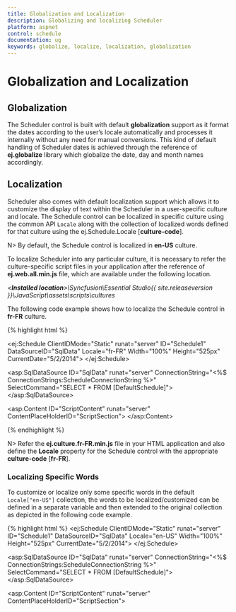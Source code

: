 ```yaml
---
title: Globalization and Localization
description: Globalizing and localizing Scheduler
platform: aspnet
control: schedule
documentation: ug
keywords: globalize, localize, localization, globalization 
---
```

# Globalization and Localization

## Globalization

The Scheduler control is built with default **globalization** support as it format the dates according to the user’s locale automatically and processes it internally without any need for manual conversions. This kind of default handling of Scheduler dates is achieved through the reference of **ej.globalize** library which globalize the date, day and month names accordingly. 

## Localization

Scheduler also comes with default localization support which allows it to customize the display of text within the Scheduler in a user-specific culture and locale. The Schedule control can be localized in specific culture using the common API `Locale` along with the collection of localized words defined for that culture using the ej.Schedule.Locale [**culture-code**].

N> By default, the Schedule control is localized in **en-US** culture.

To localize Scheduler into any particular culture, it is necessary to refer the culture-specific script files in your application after the reference of **ej.web.all.min.js** file, which are available under the following location.                                      

_<**Installed location**>\Syncfusion\Essential Studio\{{ site.releaseversion }}\JavaScript\assets\scripts\cultures_

The following code example shows how to localize the Schedule control in **fr-FR** culture.

{% highlight html %}

<!--Container for ejScheduler widget-->
<ej:Schedule ClientIDMode="Static" runat="server" ID="Schedule1" DataSourceID="SqlData" Locale="fr-FR" Width="100%" Height="525px" CurrentDate="5/2/2014">
    <AppointmentSettings Id="Id" Subject="Subject" AllDay="AllDay" StartTime="StartTime" EndTime="EndTime" Description="Description" Recurrence="Recurrence" RecurrenceRule="RecurrenceRule"/>
</ej:Schedule>

<asp:SqlDataSource ID="SqlData" runat="server" ConnectionString="<%$ ConnectionStrings:ScheduleConnectionString %>"
            SelectCommand="SELECT * FROM [DefaultSchedule]"></asp:SqlDataSource>

<asp:Content ID="ScriptContent" runat="server" ContentPlaceHolderID="ScriptSection">
    <script type="text/javascript">
            ej.Schedule.Locale["fr-FR"] = {
                ReminderWindowTitle: "Fenêtre de rappel",
                CreateAppointmentTitle: "créer un rendez-",
                RecurrenceEditTitle: "Modifier répétition nomination",
                RecurrenceEditMessage: "Comment voulez-vous changer le cas dans la série?",
                RecurrenceEditOnly: "Seulement cette nomination",
                RecurrenceEditSeries: "La série entière",
                PreviousAppointment: "Nomination précédente",
                NextAppointment: "prochain rendez-vous",
                AppointmentSubject: "sujet",
                StartTime: "Heure de début",
                EndTime: "Heure de fin",
                AllDay: "toute la journée",
                Today: "aujourd'hui",
                Recurrence: "répétition",
                Done: "Terminé",
                Cancel: "annuler",
                Ok: "Ok",
                RepeatBy: "Répétez par",
                RepeatEvery: "répéter chaque",
                RepeatOn: "répéter l'opération sur",
                StartsOn: "démarre sur",
                Ends: "extrémités",
                Summary: "résumé",
                Daily: "quotidien",
                Weekly: "hebdomadaire",
                Monthly: "mensuel",
                Yearly: "annuel",
                Every: "tous",
                EveryWeekDay: "chaque jour de la semaine",
                Never: "jamais",
                After: "après",
                Occurence: "apparition",
                On: "sur",
                Edit: "Modifier",
                RecurrenceDay: "Jour (s)",
                RecurrenceWeek: "Semaine (s)",
                RecurrenceMonth: "Mois (s)",
                RecurrenceYear: "Année (s)",
                The: "la",
                OfEvery: "de chaque",
                First: "première",
                Second: "deuxième",
                Third: "troisième",
                Fourth: "quatrième",
                Last: "dernier",
                WeekDay: "jour de la semaine",
                WeekEndDay: "Jour de week-end",
                Subject: "sujet",
                Categorize: "Catégories",
                DueIn: "En raison",
                DismissAll: "rejeter tout",
                Dismiss: "rejeter",
                OpenItem: "Ouvrir l'élément",
                Snooze: "répétition",
                Day: "jour",
                Week: "semaine",
                WorkWeek: "Semaine de travail",
                Month: "mois",
                AddEvent: "Ajouter événement",
                CustomView: "Vue personnalisée",
                Agenda: "ordre du jour",
                Detailed: "détaillé",
                EventBeginsin: "Nomination commence dans",
                Editevent: "Modifier nomination",
                Editseries: "Modifier série",
                Times: "fois",
                Until: "jusqu'à",
                Eventwas: "rendez-vous était",
                Hours: "hrs",
                Minutes: "minutes",
                Overdue: "en retard",
                Days: "jour (s)",
                Event: "sujet",
                Select: "sélectionner",
                Previous: "prev",
                Next: "suivant",
                Close: "proche",
                Delete: "effacer",
                Date: "date",
                Showin: "montrer en",
                Gotodate: "Aller à la date",
                Resources: "RESSOURCES",
                RecurrenceDeleteTitle: "Supprimer répétition rendez-",
                Location: "emplacement",
                Priority: "priorité",
                RecurrenceAlert: "alerte",
                WrongPattern: "Le modèle de récurrence est pas valable",
                CreateError: "La durée de la nomination doit être plus courte que la façon dont elle se produit fréquemment. Raccourcir la durée ou changer le modèle de récurrence dans la boîte de dialogue Récurrence de rendez.",
                DragResizeError: "Impossible de replanifier une occurrence du rendez-vous récurrent. si elle saute sur une occurrence ultérieure du même rendez-vous.",
                StartEndError: "L'heure de fin doit être supérieur à l'heure de début",
                MouseOverDeleteTitle: "supprimer un rendez-",
                DeleteConfirmation: "Êtes-vous sûr de vouloir supprimer ce rendez-vous?",
                Time: "Temps"
            }         
        </script>
</asp:Content>

{% endhighlight %}

N> Refer the **ej.culture.fr-FR.min.js** file in your HTML application and also define the **Locale** property for the Schedule control with the appropriate **culture-code** [**fr-FR**].


### Localizing Specific Words

To customize or localize only some specific words in the default `Locale["en-US"]` collection, the words to be localized/customized can be defined in a separate variable and then extended to the original collection as depicted in the following code example.

{% highlight html %}
<ej:Schedule ClientIDMode="Static" runat="server" ID="Schedule1" DataSourceID="SqlData" Locale="en-US" Width="100%" Height="525px" CurrentDate="5/2/2014">
    <AppointmentSettings Id="Id" Subject="Subject" AllDay="AllDay" StartTime="StartTime" EndTime="EndTime" Description="Description" Recurrence="Recurrence" RecurrenceRule="RecurrenceRule"/>
</ej:Schedule>

 <asp:SqlDataSource ID="SqlData" runat="server" ConnectionString="<%$ ConnectionStrings:ScheduleConnectionString %>"
            SelectCommand="SELECT * FROM [DefaultSchedule]"></asp:SqlDataSource>
 
<asp:Content ID="ScriptContent" runat="server" ContentPlaceHolderID="ScriptSection">
    <script type="text/javascript">
        var customizationMessage = {
            // customize the appointment window title
            CreateAppointmentTitle: "Create Event",
            // customize the view options text in the Schedule header
            Day: "1 Day",
            Week: "7 Days",
            WorkWeek: "5 Days",
            Month: "Month"
        };

        // Extend only the required changes to the original locale collection
        $.extend(ej.Schedule.Locale["en-US"], customizationMessage);

        </script>
</asp:Content>

{% endhighlight %}

## Time Zone

The Scheduler makes use of the System time zone by default. If it needs to follow some other user-specific time zone, then the API `TimeZone` can be used. Also, the Scheduler can be set to observe the Daylight Saving Time (DST) with its **isDST** property which is set to **false** by default.  

When `IsDST` property is set to **true**, the Scheduler internally processes the time difference values (for the Start and end time of the appointments) related to the Scheduler time zone that observes daylight savings time. 

The following code example shows the way to set the specific time zone value with the daylight savings time observed in the Scheduler.

{% highlight html %}

<ej:Schedule ClientIDMode="Static" runat="server" ID="Schedule1" DataSourceID="SqlData" Width="100%" Height="525px" TimeZone="UTC +05:30" IsDST="true" CurrentDate="5/2/2014">
    <AppointmentSettings Id="Id" Subject="Subject" AllDay="AllDay" StartTime="StartTime" EndTime="EndTime" Description="Description" Recurrence="Recurrence" RecurrenceRule="RecurrenceRule"/>
</ej:Schedule>

<asp:SqlDataSource ID="SqlData" runat="server" ConnectionString="<%$ ConnectionStrings:ScheduleConnectionString %>"
            SelectCommand="SELECT * FROM [DefaultSchedule]"></asp:SqlDataSource>

{% endhighlight %}

### TimeZone for Scheduler Appointments

Apart from the default action of applying specific timezone to the entire Scheduler, it is also possible to set different time zone values for each appointments through the properties **StartTimeZone** and **EndTimeZone** which can be defined as separate fields within the appointment dataSource. When these properties are not explicitly defined for appointments, the appointments Start and End time will be processed based on the Scheduler time zone.

N> The **isDST** property closely relies on the appointment fields like `StartTimeZone` and `EndTimeZone` for appropriate time difference calculations. If these two fields are not defined for appointments, then **IsDST** depends on the System **TimeZone** value.

The following code snippet shows how to define isDST and the time zones for specific appointments.

{% highlight html %}

<ej:Schedule ClientIDMode="Static" runat="server" ID="Schedule1" DataSourceID="SqlData" Width="100%" Height="525px" IsDST="true" CurrentDate="5/2/2014">
    <AppointmentSettings Id="Id" Subject="Subject" AllDay="AllDay" StartTime="StartTime" EndTime="EndTime" Description="Description" StartTimeZone="StartTimeZone" EndTimeZone="EndTimeZone" Recurrence="Recurrence" RecurrenceRule="RecurrenceRule"/>
</ej:Schedule>

<asp:SqlDataSource ID="SqlData" runat="server" ConnectionString="<%$ ConnectionStrings:ScheduleConnectionString %>"
            SelectCommand="SELECT * FROM [DefaultSchedule]"></asp:SqlDataSource>

{% endhighlight %}

### Customizing the TimeZone Collection

It is also possible to define or customize the default time zone collection of the Scheduler, by using the `TimeZoneCollection` API as follows.

{% highlight html %}

<ej:Schedule ClientIDMode="Static" runat="server" ID="Schedule1" DataSourceID="SqlData" Width="100%" Height="525px" CurrentDate="5/2/2014">
    <TimeZoneCollection Id="id" Text="text" Value="value"></TimeZoneCollection>
    <AppointmentSettings Id="Id" Subject="Subject" AllDay="AllDay" StartTime="StartTime" EndTime="EndTime" Description="Description" Recurrence="Recurrence" RecurrenceRule="RecurrenceRule"/>
</ej:Schedule>

 <asp:SqlDataSource ID="SqlData" runat="server" ConnectionString="<%$ ConnectionStrings:ScheduleConnectionString %>"
            SelectCommand="SELECT * FROM [DefaultSchedule]"></asp:SqlDataSource>

{% endhighlight %}

{% highlight c# %}

namespace WebSampleBrowser.Schedule
{
    public partial class Default : System.Web.UI.Page
    {
        protected void Page_Load(object sender, EventArgs e)
        {
            List<TimeZoneCollections> timezonecollection = new List<TimeZoneCollections>();
            timezonecollection.Add(new TimeZoneCollections { text="UTC -04:00", id= "10", value = "UTC -04:00" });
            timezonecollection.Add(new TimeZoneCollections { text = "UTC -03:30", id = "11", value = "UTC -03:30" });
            timezonecollection.Add(new TimeZoneCollections { text = "UTC -03:00", id = "12", value = "UTC -03:00" });
            timezonecollection.Add(new TimeZoneCollections { text = "UTC -02:30", id = "13", value = "UTC -02:30" });
            timezonecollection.Add(new TimeZoneCollections { text = "UTC -01:00", id = "14", value = "UTC -01:00" });
            timezonecollection.Add(new TimeZoneCollections { text = "UTC +00:00", id = "15", value = "UTC +00:00" });
            timezonecollection.Add(new TimeZoneCollections { text = "UTC +01:00", id = "16", value = "UTC +01:00" });
            timezonecollection.Add(new TimeZoneCollections { text = "UTC +02:00", id = "17", value = "UTC +02:00" });
            timezonecollection.Add(new TimeZoneCollections { text = "UTC +03:00", id = "18", value = "UTC +03:00" });
            timezonecollection.Add(new TimeZoneCollections { text = "UTC +03:30", id = "19", value = "UTC +03:30" });
            timezonecollection.Add(new TimeZoneCollections { text = "UTC +04:00", id = "20", value = "UTC +04:00" });
            timezonecollection.Add(new TimeZoneCollections { text = "UTC +04:30", id = "22", value = "UTC +04:30" });
            timezonecollection.Add(new TimeZoneCollections { text = "UTC +05:00", id = "23", value = "UTC +05:00" });
            timezonecollection.Add(new TimeZoneCollections { text = "UTC +05:30", id = "24", value = "UTC +05:30" });

            Schedule1.TimeZoneCollection.DataSource = timezonecollection;
        }
            public class TimeZoneCollections
            {
                public string text { get; set; }
                public string id { get; set; }
                public string value { get; set; }
            }
    }
}

{% endhighlight %}

N> The values defined within the **TimeZoneCollection** dataSource are usually the options displayed at the start and end time zone dropdown fields of the appointment window.

## Time Mode

The time mode of the Scheduler can be either **12** or **24 hours** format which is based on the `Locale` set to the Scheduler. Since the default locale value of the Scheduler is **en-US**, therefore the time mode will be set to **12 hours** format (by default) automatically based on the culture. 

The user can also set specific time mode for the Scheduler using `TimeMode` property which accepts either **String** or **enum** value.

The following code snippet shows the way to set specific **24 hour format** time mode for the Scheduler.

{% highlight html %}

<ej:Schedule ClientIDMode="Static" runat="server" ID="Schedule1" DataSourceID="SqlData" Width="100%" Height="525px" TimeMode="Hour24" CurrentDate="5/2/2014">
    <AppointmentSettings Id="Id" Subject="Subject" AllDay="AllDay" StartTime="StartTime" EndTime="EndTime" Description="Description" Recurrence="Recurrence" RecurrenceRule="RecurrenceRule"/>
</ej:Schedule>

<asp:SqlDataSource ID="SqlData" runat="server" ConnectionString="<%$ ConnectionStrings:ScheduleConnectionString %>"
            SelectCommand="SELECT * FROM [DefaultSchedule]"></asp:SqlDataSource>

{% endhighlight %}

N> If the **TimeMode** property is not set with specific value, then the value will be taken based on the locale assigned for the Scheduler.

## Date Format

Scheduler can be used with all valid date formats. The default date format used in Scheduler is "MM/dd/yyyy". 

If the `DateFormat` property is not specified particularly, then it will be taken based on the locale that is assigned to the Scheduler. The default locale applied on the Scheduler is "en-US", which makes it to follow the "MM/dd/yyyy" pattern by default.

{% highlight html %}

<ej:Schedule ClientIDMode="Static" runat="server" ID="Schedule1" DataSourceID="SqlData" Width="100%" Height="525px" DateFormat="yyyy/MM/dd" CurrentDate="5/2/2014">
    <AppointmentSettings Id="Id" Subject="Subject" AllDay="AllDay" StartTime="StartTime" EndTime="EndTime" Description="Description" Recurrence="Recurrence" RecurrenceRule="RecurrenceRule"/>
</ej:Schedule>

<asp:SqlDataSource ID="SqlData" runat="server" ConnectionString="<%$ ConnectionStrings:ScheduleConnectionString %>"
            SelectCommand="SELECT * FROM [DefaultSchedule]"></asp:SqlDataSource>

{% endhighlight %}

## First Day of Week

The `FirstDayOfWeek` property allows to set any of the week days as start of the week/workweek/month view in Scheduler. It accepts either the `integer` (Sunday=0, Monday=1, Tuesday=2, etc) or `string` (“Sunday”, “Monday”, etc). The default value of this `FirstDayOfWeek` depends on the current culture (language) assigned to the Scheduler.

To set different first day of week in Scheduler,

{% highlight html %}

<ej:Schedule ClientIDMode="Static" runat="server" ID="Schedule1" DataSourceID="SqlData" Width="100%" Height="525px" FirstDayOfWeek="Tuesday" CurrentDate="5/2/2014">
    <AppointmentSettings Id="Id" Subject="Subject" AllDay="AllDay" StartTime="StartTime" EndTime="EndTime" Description="Description" Recurrence="Recurrence" RecurrenceRule="RecurrenceRule"/>
</ej:Schedule>

<asp:SqlDataSource ID="SqlData" runat="server" ConnectionString="<%$ ConnectionStrings:ScheduleConnectionString %>"
            SelectCommand="SELECT * FROM [DefaultSchedule]"></asp:SqlDataSource>

{% endhighlight %}

N> The sub-control datepicker which is used within Scheduler for start/end time fields in appointment window and for date navigation purposes will also follow the same first day of week. 